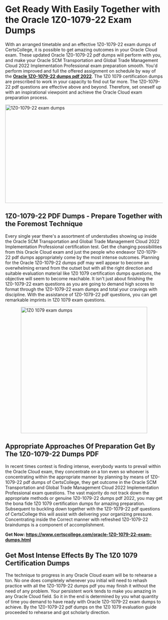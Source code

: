<h1><strong>Get Ready With Easily Together with the Oracle 1Z0-1079-22 Exam Dumps&nbsp;</strong></h1>
<p><span style="font-weight: 400;">With an arranged timetable and an effective  1Z0-1079-22 exam dumps of CertsCollege, it is possible to get amazing outcomes in your Oracle Cloud exam. These updated Oracle 1Z0-1079-22 pdf dumps will perform with you, and make your Oracle SCM Transportation and Global Trade Management Cloud 2022 Implementation Professional exam preparation smooth. You'd perform improved and full the offered assignment on schedule by way of the <strong><a href="https://www.certscollege.com/oracle-1Z0-1079-22-exam-dumps.html">Oracle 1Z0-1079-22 dumps pdf 2022</a></strong>. The 1Z0 1079 certification dumps are prescribed to work in your capacity to find out far more. The  1Z0-1079-22 pdf questions are effective above and beyond. Therefore, set oneself up with an inspirational viewpoint and achieve the Oracle Cloud exam preparation process.&nbsp;</span></p>
<p><span style="font-weight: 400;"><img style="display: block; margin-left: auto; margin-right: auto;" src="https://i.ibb.co/CPDK3ps/Yellow-and-Blue-Initiative-Blog-Banner.png" alt="1Z0-1079-22 exam dumps" width="559" height="315" /></span></p>
<h2><strong>1Z0-1079-22 PDF Dumps - Prepare Together with the Foremost Technique</strong></h2>
<p><span style="font-weight: 400;">Every single year there's a assortment of understudies showing up inside the Oracle SCM Transportation and Global Trade Management Cloud 2022 Implementation Professional certification test. Get the changing possibilities from this Oracle Cloud exam and just the people who endeavor 1Z0-1079-22 pdf dumps appropriately come by the most intense outcomes. Planning for the Oracle 1Z0-1079-22 dumps pdf may well appear to become an overwhelming errand from the outset but with all the right direction and suitable evaluation material like 1Z0 1079 certification dumps questions, the objective will seem to become reachable. It isn't just about finishing the 1Z0-1079-22 exam questions as you are going to demand high scores to format through the 1Z0-1079-22 exam dumps and total your cravings with discipline. With the assistance of 1Z0-1079-22 pdf questions, you can get remarkable imprints in 1Z0 1079 exam questions.</span></p>
<p><span style="font-weight: 400;"><a href="https://tinyurl.com/2p8zzfw9"><img style="display: block; margin-left: auto; margin-right: auto;" src="https://i.ibb.co/9tMrhdY/Teacher-Appreciation-Invitation.png" alt="1Z0 1079 exam dumps " width="404" height="404" /></a></span></p>
<h2><strong>Appropriate Approaches Of Preparation Get By The 1Z0-1079-22 Dumps PDF</strong></h2>
<p><span style="font-weight: 400;">In recent times contest is finding intense, everybody wants to prevail within the Oracle Cloud exam, they concentrate on a ton even so whoever is concentrating within the appropriate manner by planning by means of 1Z0-1079-22 pdf dumps of CertsCollege, they get outcome in the Oracle SCM Transportation and Global Trade Management Cloud 2022 Implementation Professional exam questions. The vast majority do not track down the appropriate methods or genuine 1Z0-1079-22 dumps pdf 2022, you may get the bona fide 1Z0 1079 certification dumps for amazing preparation. Subsequent to buckling down together with the  1Z0-1079-22 pdf questions of CertsCollege this will assist with delivering your organizing pressure. Concentrating inside the Correct manner with refreshed 1Z0-1079-22 braindumps is a component of accomplishment.</span></p>
<p><span style="font-weight: 400;"><strong>Get Now: <a href="https://www.certscollege.com/oracle-1Z0-1079-22-exam-dumps.html">https://www.certscollege.com/oracle-1Z0-1079-22-exam-dumps.html</a></strong></span></p>
<h2><strong>Get Most Intense Effects By The 1Z0 1079 Certification Dumps</strong></h2>
<p><span style="font-weight: 400;">The technique to progress in any Oracle Cloud exam will be to rehearse a ton. No one does completely whenever you initial will need to rehash practice with all the 1Z0-1079-22 dumps pdf you may finish it without the need of any problem. Your persistent work tends to make you amazing in any Oracle Cloud field. So it in the end is determined by you what quantity of time you demand to have ready with Oracle 1Z0-1079-22 exam dumps to achieve. By the 1Z0-1079-22 pdf dumps on the 1Z0 1079 evaluation guide proceeded to rehearse and got scholarly direction.</span></p>
